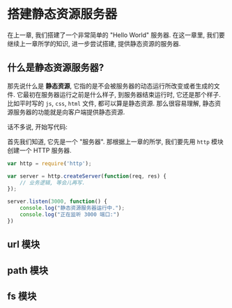 # 搭建静态资源服务器

在上一章, 我们搭建了一个非常简单的 "Hello World" 服务器.  在这一章里, 我们要继续上一章所学的知识, 进一步尝试搭建, 提供静态资源的服务器.

## 什么是静态资源服务器?

那先说什么是 **静态资源**, 它指的是不会被服务器的动态运行所改变或者生成的文件.  它最初在服务器运行之前是什么样子, 到服务器结束运行时, 它还是那个样子.  比如平时写的 `js`, `css`, `html` 文件, 都可以算是静态资源.  那么很容易理解, 静态资源服务器的功能就是向客户端提供静态资源.  

话不多说, 开始写代码:

首先我们知道, 它先是一个 "服务器".  那根据上一章的所学, 我们要先用 `http` 模块创建一个 HTTP 服务器.

``` js
var http = require('http');

var server = http.createServer(function(req, res) {
    // 业务逻辑, 等会儿再写.
});

server.listen(3000, function() {
    console.log("静态资源服务器运行中.");
    console.log("正在监听 3000 端口:")
})
```

## url 模块

## path 模块

## fs 模块